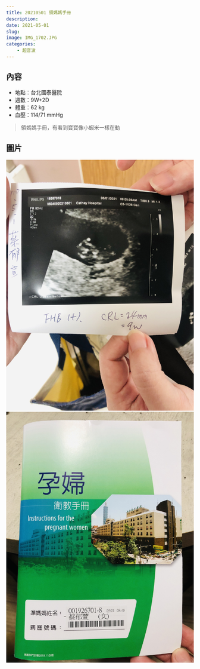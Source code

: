 ```yaml
---
title: 20210501 領媽媽手冊
description: 
date: 2021-05-01
slug: 
image: IMG_1702.JPG
categories:
    - 超音波
---
```


## 內容

* 地點：台北國泰醫院
* 週數：9W+2D
* 體重：62 kg  
* 血壓：114/71 mmHg

> 領媽媽手冊，有看到寶寶像小蝦米一樣在動

## 圖片

![CRL(頭臀長) 2.4cm](IMG_1687.JPG)  ![媽媽手冊](IMG_1702.JPG "媽媽手冊")
